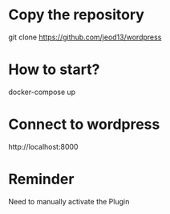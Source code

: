 # Copy the repository
git clone https://github.com/jeod13/wordpress

# How to start?
docker-compose up

# Connect to wordpress
http://localhost:8000

# Reminder
Need to manually activate the Plugin
